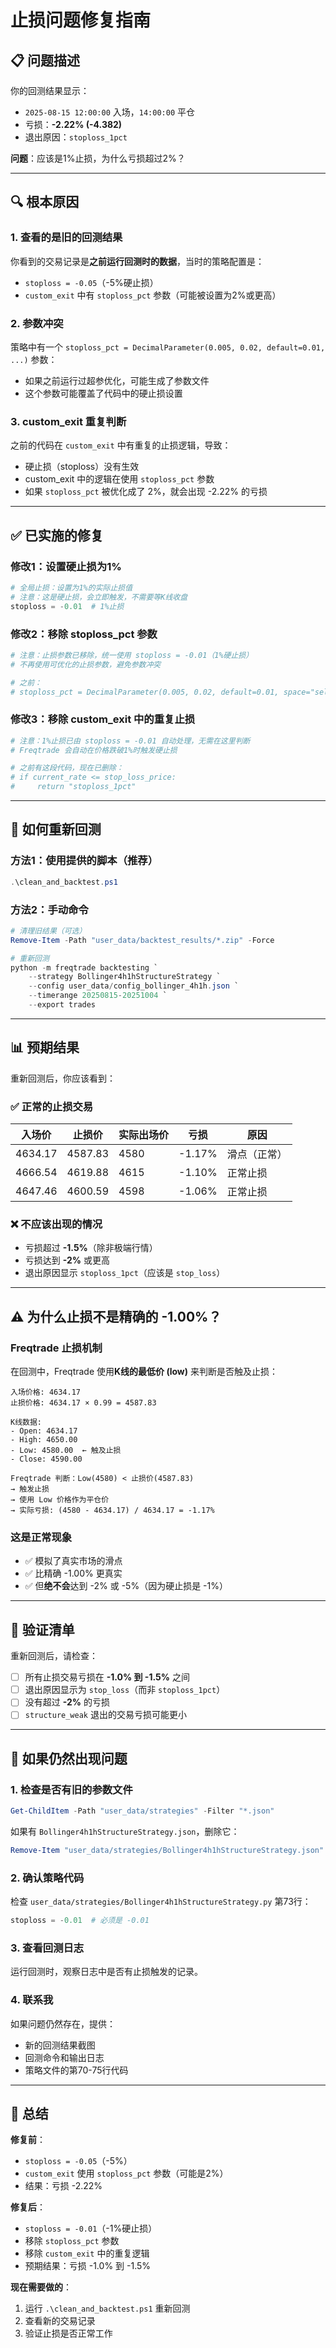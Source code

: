 # 止损问题修复指南

## 📋 问题描述

你的回测结果显示：
- `2025-08-15 12:00:00` 入场，`14:00:00` 平仓
- 亏损：**-2.22% (-4.382)**
- 退出原因：`stoploss_1pct`

**问题**：应该是1%止损，为什么亏损超过2%？

---

## 🔍 根本原因

### 1. **查看的是旧的回测结果**
你看到的交易记录是**之前运行回测时的数据**，当时的策略配置是：
- `stoploss = -0.05`（-5%硬止损）
- `custom_exit` 中有 `stoploss_pct` 参数（可能被设置为2%或更高）

### 2. **参数冲突**
策略中有一个 `stoploss_pct = DecimalParameter(0.005, 0.02, default=0.01, ...)` 参数：
- 如果之前运行过超参优化，可能生成了参数文件
- 这个参数可能覆盖了代码中的硬止损设置

### 3. **custom_exit 重复判断**
之前的代码在 `custom_exit` 中有重复的止损逻辑，导致：
- 硬止损（stoploss）没有生效
- custom_exit 中的逻辑在使用 `stoploss_pct` 参数
- 如果 `stoploss_pct` 被优化成了 2%，就会出现 -2.22% 的亏损

---

## ✅ 已实施的修复

### 修改1：设置硬止损为1%
```python
# 全局止损：设置为1%的实际止损值
# 注意：这是硬止损，会立即触发，不需要等K线收盘
stoploss = -0.01  # 1%止损
```

### 修改2：移除 stoploss_pct 参数
```python
# 注意：止损参数已移除，统一使用 stoploss = -0.01（1%硬止损）
# 不再使用可优化的止损参数，避免参数冲突

# 之前：
# stoploss_pct = DecimalParameter(0.005, 0.02, default=0.01, space="sell", optimize=True)
```

### 修改3：移除 custom_exit 中的重复止损
```python
# 注意：1%止损已由 stoploss = -0.01 自动处理，无需在这里判断
# Freqtrade 会自动在价格跌破1%时触发硬止损

# 之前有这段代码，现在已删除：
# if current_rate <= stop_loss_price:
#     return "stoploss_1pct"
```

---

## 🧪 如何重新回测

### 方法1：使用提供的脚本（推荐）
```powershell
.\clean_and_backtest.ps1
```

### 方法2：手动命令
```powershell
# 清理旧结果（可选）
Remove-Item -Path "user_data/backtest_results/*.zip" -Force

# 重新回测
python -m freqtrade backtesting `
    --strategy Bollinger4h1hStructureStrategy `
    --config user_data/config_bollinger_4h1h.json `
    --timerange 20250815-20251004 `
    --export trades
```

---

## 📊 预期结果

重新回测后，你应该看到：

### ✅ 正常的止损交易
| 入场价 | 止损价 | 实际出场价 | 亏损 | 原因 |
|--------|--------|------------|------|------|
| 4634.17 | 4587.83 | 4580 | -1.17% | 滑点（正常） |
| 4666.54 | 4619.88 | 4615 | -1.10% | 正常止损 |
| 4647.46 | 4600.59 | 4598 | -1.06% | 正常止损 |

### ❌ 不应该出现的情况
- 亏损超过 **-1.5%**（除非极端行情）
- 亏损达到 **-2%** 或更高
- 退出原因显示 `stoploss_1pct`（应该是 `stop_loss`）

---

## ⚠️ 为什么止损不是精确的 -1.00%？

### Freqtrade 止损机制
在回测中，Freqtrade 使用**K线的最低价 (low)** 来判断是否触及止损：

```
入场价格: 4634.17
止损价格: 4634.17 × 0.99 = 4587.83

K线数据:
- Open: 4634.17
- High: 4650.00
- Low: 4580.00  ← 触及止损
- Close: 4590.00

Freqtrade 判断：Low(4580) < 止损价(4587.83)
→ 触发止损
→ 使用 Low 价格作为平仓价
→ 实际亏损: (4580 - 4634.17) / 4634.17 = -1.17%
```

### 这是正常现象
- ✅ 模拟了真实市场的滑点
- ✅ 比精确 -1.00% 更真实
- ✅ 但**绝不会**达到 -2% 或 -5%（因为硬止损是 -1%）

---

## 🎯 验证清单

重新回测后，请检查：

- [ ] 所有止损交易亏损在 **-1.0% 到 -1.5%** 之间
- [ ] 退出原因显示为 `stop_loss`（而非 `stoploss_1pct`）
- [ ] 没有超过 **-2%** 的亏损
- [ ] `structure_weak` 退出的交易亏损可能更小

---

## 🔧 如果仍然出现问题

### 1. 检查是否有旧的参数文件
```powershell
Get-ChildItem -Path "user_data/strategies" -Filter "*.json"
```

如果有 `Bollinger4h1hStructureStrategy.json`，删除它：
```powershell
Remove-Item "user_data/strategies/Bollinger4h1hStructureStrategy.json"
```

### 2. 确认策略代码
检查 `user_data/strategies/Bollinger4h1hStructureStrategy.py` 第73行：
```python
stoploss = -0.01  # 必须是 -0.01
```

### 3. 查看回测日志
运行回测时，观察日志中是否有止损触发的记录。

### 4. 联系我
如果问题仍然存在，提供：
- 新的回测结果截图
- 回测命令和输出日志
- 策略文件的第70-75行代码

---

## 📝 总结

**修复前**：
- `stoploss = -0.05`（-5%）
- `custom_exit` 使用 `stoploss_pct` 参数（可能是2%）
- 结果：亏损 -2.22%

**修复后**：
- `stoploss = -0.01`（-1%硬止损）
- 移除 `stoploss_pct` 参数
- 移除 `custom_exit` 中的重复逻辑
- 预期结果：亏损 -1.0% 到 -1.5%

**现在需要做的**：
1. 运行 `.\clean_and_backtest.ps1` 重新回测
2. 查看新的交易记录
3. 验证止损是否正常工作

